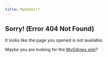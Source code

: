 ```yaml
---
title: MyG4mes??
---
```


## Sorry! (Error 404 Not Found)
It looks like the page you opened is not available.

Maybe you are looking for the [MyG4mes wiki](https://github.com/The-TOG/MyG4mes/wiki)?
